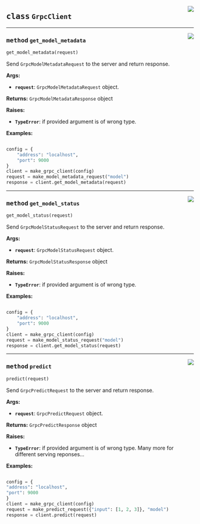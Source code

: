
<a href="../../../../client/python/lib/ovmsclient/tfs_compat/grpc/serving_client.py#L26"><img align="right" style="float:right;" src="https://img.shields.io/badge/-source-cccccc?style=flat-square"></a>

## <kbd>class</kbd> `GrpcClient`

---

<a href="../../../../client/python/lib/ovmsclient/tfs_compat/grpc/serving_client.py#L61"><img align="right" style="float:right;" src="https://img.shields.io/badge/-source-cccccc?style=flat-square"></a>

### <kbd>method</kbd> `get_model_metadata`

```python
get_model_metadata(request)
```

Send `GrpcModelMetadataRequest` to the server and return response.


**Args:**
 
 - <b>`request`</b>:  `GrpcModelMetadataRequest` object. 


**Returns:**
 `GrpcModelMetadataResponse` object 


**Raises:**
 
 - <b>`TypeError`</b>:   if provided argument is of wrong type.


**Examples:**
 
```python

config = {
    "address": "localhost",
    "port": 9000
}
client = make_grpc_client(config)
request = make_model_metadata_request("model")
response = client.get_model_metadata(request)

```

---

<a href="../../../../client/python/lib/ovmsclient/tfs_compat/grpc/serving_client.py#L89"><img align="right" style="float:right;" src="https://img.shields.io/badge/-source-cccccc?style=flat-square"></a>

### <kbd>method</kbd> `get_model_status`

```python
get_model_status(request)
```

Send `GrpcModelStatusRequest` to the server and return response. 


**Args:**
 
 - <b>`request`</b>:  `GrpcModelStatusRequest` object. 


**Returns:**
 `GrpcModelStatusResponse` object 


**Raises:**
 
 - <b>`TypeError`</b>:   if provided argument is of wrong type. 


**Examples:**

```python

config = {
    "address": "localhost",
    "port": 9000
}
client = make_grpc_client(config)
request = make_model_status_request("model")
response = client.get_model_status(request)

```


---

<a href="../../../../client/python/lib/ovmsclient/tfs_compat/grpc/serving_client.py#L33"><img align="right" style="float:right;" src="https://img.shields.io/badge/-source-cccccc?style=flat-square"></a>

### <kbd>method</kbd> `predict`

```python
predict(request)
```

Send `GrpcPredictRequest` to the server and return response. 


**Args:**
 
 - <b>`request`</b>:  `GrpcPredictRequest` object. 


**Returns:**
 `GrpcPredictResponse` object 


**Raises:**
 
 - <b>`TypeError`</b>:   if provided argument is of wrong type. Many more for different serving reponses... 


**Examples:**

```python

config = {
"address": "localhost",
"port": 9000
}
client = make_grpc_client(config)
request = make_predict_request({"input": [1, 2, 3]}, "model")
response = client.predict(request)

```
